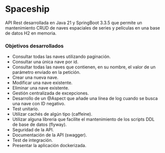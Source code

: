 # Spaceship

API Rest desarrollada en Java 21 y SpringBoot 3.3.5 que permite un mantenimiento CRUD de naves espaciales de series y películas en una base
de datos H2 en memoria.

### Objetivos desarrollados

- Consultar todas las naves utilizando paginación.
- Consultar una única nave por id.
- Consultar todas las naves que contienen, en su nombre, el valor de un parámetro enviado en la petición.
- Crear una nueva nave.
- Modificar una nave existente.
- Eliminar una nave existente.
- Gestión centralizada de excepciones.
- Desarrollo de un @Aspect que añade una línea de log cuando se busca una nave con ID negativo.
- Test unitario.
- Utilizar cachés de algún tipo (caffeine).
- Utilizar alguna librería que facilite el mantenimiento de los scripts DDL de base de datos (flyway).
- Seguridad de la API.
- Documentación de la API (swagger).
- Test de integración.
- Presentar la aplicación dockerizada.